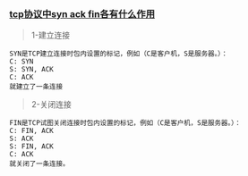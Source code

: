 ### [tcp协议中syn ack fin各有什么作用](https://zhidao.baidu.com/question/495480267.html)
> 1-建立连接
```
SYN是TCP建立连接时包内设置的标记，例如（C是客户机，S是服务器。）：
C: SYN
S: SYN, ACK
C: ACK
就建立了一条连接
```
> 2-关闭连接
```
FIN是TCP试图关闭连接时包内设置的标记，例如（C是客户机，S是服务器。）：
C: FIN, ACK
S: ACK
S: FIN, ACK
C: ACK
就关闭了一条连接。
```